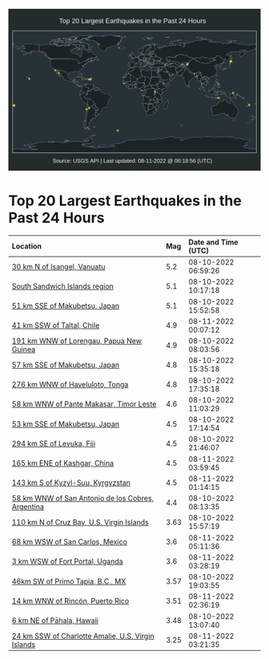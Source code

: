 ![Map](./map.png)

# Top 20 Largest Earthquakes in the Past 24 Hours

| Location | Mag | Date and Time (UTC) |
|:---|:---|:---|
| [30 km N of Isangel, Vanuatu](https://earthquake.usgs.gov/earthquakes/eventpage/us6000i9my) | 5.2 | 08-10-2022 06:59:26 |
| [South Sandwich Islands region](https://earthquake.usgs.gov/earthquakes/eventpage/us6000i9nl) | 5.1 | 08-10-2022 10:17:18 |
| [51 km SSE of Makubetsu, Japan](https://earthquake.usgs.gov/earthquakes/eventpage/us6000i9r3) | 5.1 | 08-10-2022 15:52:58 |
| [41 km SSW of Taltal, Chile](https://earthquake.usgs.gov/earthquakes/eventpage/us6000i9tx) | 4.9 | 08-11-2022 00:07:12 |
| [191 km WNW of Lorengau, Papua New Guinea](https://earthquake.usgs.gov/earthquakes/eventpage/us6000i9n4) | 4.9 | 08-10-2022 08:03:56 |
| [57 km SSE of Makubetsu, Japan](https://earthquake.usgs.gov/earthquakes/eventpage/us6000i9qy) | 4.8 | 08-10-2022 15:35:18 |
| [276 km WNW of Haveluloto, Tonga](https://earthquake.usgs.gov/earthquakes/eventpage/us6000i9rq) | 4.8 | 08-10-2022 17:35:18 |
| [58 km WNW of Pante Makasar, Timor Leste](https://earthquake.usgs.gov/earthquakes/eventpage/us6000i9p2) | 4.6 | 08-10-2022 11:03:29 |
| [53 km SSE of Makubetsu, Japan](https://earthquake.usgs.gov/earthquakes/eventpage/us6000i9ri) | 4.5 | 08-10-2022 17:14:54 |
| [294 km SE of Levuka, Fiji](https://earthquake.usgs.gov/earthquakes/eventpage/us6000i9ti) | 4.5 | 08-10-2022 21:46:07 |
| [165 km ENE of Kashgar, China](https://earthquake.usgs.gov/earthquakes/eventpage/us6000i9v9) | 4.5 | 08-11-2022 03:59:45 |
| [143 km S of Kyzyl-Suu, Kyrgyzstan](https://earthquake.usgs.gov/earthquakes/eventpage/us6000i9u6) | 4.5 | 08-11-2022 01:14:15 |
| [58 km WNW of San Antonio de los Cobres, Argentina](https://earthquake.usgs.gov/earthquakes/eventpage/us6000i9n8) | 4.4 | 08-10-2022 08:13:35 |
| [110 km N of Cruz Bay, U.S. Virgin Islands](https://earthquake.usgs.gov/earthquakes/eventpage/pr2022222000) | 3.63 | 08-10-2022 15:57:19 |
| [68 km WSW of San Carlos, Mexico](https://earthquake.usgs.gov/earthquakes/eventpage/us6000i9vm) | 3.6 | 08-11-2022 05:11:36 |
| [3 km WSW of Fort Portal, Uganda](https://earthquake.usgs.gov/earthquakes/eventpage/us6000i9v7) | 3.6 | 08-11-2022 03:28:19 |
| [46km SW of Primo Tapia, B.C., MX](https://earthquake.usgs.gov/earthquakes/eventpage/ci40079375) | 3.57 | 08-10-2022 19:03:55 |
| [14 km WNW of Rincón, Puerto Rico](https://earthquake.usgs.gov/earthquakes/eventpage/pr2022223000) | 3.51 | 08-11-2022 02:36:19 |
| [6 km NE of Pāhala, Hawaii](https://earthquake.usgs.gov/earthquakes/eventpage/hv73104922) | 3.48 | 08-10-2022 13:07:40 |
| [24 km SSW of Charlotte Amalie, U.S. Virgin Islands](https://earthquake.usgs.gov/earthquakes/eventpage/pr71364978) | 3.25 | 08-11-2022 03:21:35 |
